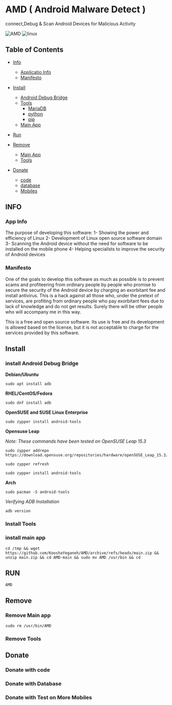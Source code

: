 # AMD ( Android Malware Detect )

connect,Debug & Scan Android Devices for Malicious Activity


![AMD](https://www.freepnglogos.com/uploads/android-logo-png/android-logo-0.png)
![linux](https://logos-world.net/wp-content/uploads/2020/09/Linux-Logo-700x394.png)


## Table of Contents

- [Info](https://github.com/KooshaYeganeh/AMD#info)
    - [Applicatio Info]()
    - [Manifesto]()

- [Install](https://github.com/KooshaYeganeh/AMD#install)
    - [Android Debug Bridge](https://github.com/KooshaYeganeh/AMD#install-android-debug-bridge)
    - [Tools]()
        - [MariaDB]()
        - [python]()
        - [pip]()
    - [Main App]()

- [Run]()

- [Remove]()
    - [Main App]()
    - [Tools]()

- [Donate]()
    - [code]()
    - [database]()
    - [Mobiles]()

## INFO

### App Info

The purpose of developing this software:
1- Showing the power and efficiency of Linux
2- Development of Linux open source software domain
3- Scanning the Android device without the need for software to be installed on the mobile phone
4- Helping specialists to improve the security of Android devices

### Manifesto

One of the goals to develop this software as much as possible is to prevent scams and profiteering from ordinary people by people who promise to secure the security of the Android device by charging an exorbitant fee and install antivirus.
This is a hack against all those who, under the pretext of services, are profiting from ordinary people who pay exorbitant fees due to lack of knowledge and do not get results.
Surely there will be other people who will accompany me in this way.

This is a free and open source software. Its use is free and its development is allowed based on the license, but it is not acceptable to charge for the services provided by this software.

## Install

### install Android Debug Bridge

**Debian/Ubuntu**

```
sudo apt install adb
```

**RHEL/CentOS/Fedora**

```
sudo dnf install adb
```

**OpenSUSE and SUSE Linux Enterprise**

```
sudo zypper install android-tools
```

**Opensuse Leap**

*Note: These commands have been tested on OpenSUSE Leap 15.3*

```
sudo zypper addrepo https://download.opensuse.org/repositories/hardware/openSUSE_Leap_15.3/hardware.repo
```

```
sudo zypper refresh
```

```
sudo zypper install android-tools
```

**Arch**

```
sudo pacman -S android-tools
```

*Verifying ADB Installation*

```
adb version
```

### Install Tools




### install main app

```
cd /tmp && wget https://github.com/KooshaYeganeh/AMD/archive/refs/heads/main.zip && unzip main.zip && cd AMD-main && sudo mv AMD /usr/bin && cd 
```


## RUN


```
AMD
```


## Remove


### Remove Main app

```
sudo rm /usr/bin/AMD
```


### Remove Tools


## Donate

### Donate with code


### Donate with Database


### Donate with Test on More Mobiles
